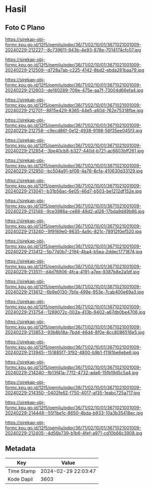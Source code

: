# Hasil

## Foto C Plano

https://sirekap-obj-formc.kpu.go.id/12f5/pemilu/pdpr/36/71/02/10/01/3671021001009-20240229-212227--8c739611-943b-4e93-878e-7014174cfc07.jpg

https://sirekap-obj-formc.kpu.go.id/12f5/pemilu/pdpr/36/71/02/10/01/3671021001009-20240229-212509--d728a7ab-c225-4142-8bd2-ebda261baa79.jpg

https://sirekap-obj-formc.kpu.go.id/12f5/pemilu/pdpr/36/71/02/10/01/3671021001009-20240229-212603--de160289-709e-475e-aa7f-73004d66efa4.jpg

https://sirekap-obj-formc.kpu.go.id/12f5/pemilu/pdpr/36/71/02/10/01/3671021001009-20240229-212701--8815e429-8365-44e5-a60d-762e75318fbe.jpg

https://sirekap-obj-formc.kpu.go.id/12f5/pemilu/pdpr/36/71/02/10/01/3671021001009-20240229-212758--c9ecd86f-0e12-4938-9198-56f35ee045f3.jpg

https://sirekap-obj-formc.kpu.go.id/12f5/pemilu/pdpr/36/71/02/10/01/3671021001009-20240229-212854--3be40cb8-b327-440d-b721-ac6603bff261.jpg

https://sirekap-obj-formc.kpu.go.id/12f5/pemilu/pdpr/36/71/02/10/01/3671021001009-20240229-212950--bc504a91-bf06-4a76-8cfa-410630d33129.jpg

https://sirekap-obj-formc.kpu.go.id/12f5/pemilu/pdpr/36/71/02/10/01/3671021001009-20240229-213041--b31b56ac-6e05-46d7-b503-be1212df152e.jpg

https://sirekap-obj-formc.kpu.go.id/12f5/pemilu/pdpr/36/71/02/10/01/3671021001009-20240229-213148--9ce3986a-ce68-48d2-a126-17bda9d49b86.jpg

https://sirekap-obj-formc.kpu.go.id/12f5/pemilu/pdpr/36/71/02/10/01/3671021001009-20240229-213240--9f9169e0-8635-4a9c-821c-78912f0ef520.jpg

https://sirekap-obj-formc.kpu.go.id/12f5/pemilu/pdpr/36/71/02/10/01/3671021001009-20240229-213412--5b77d0b7-2194-4ba4-b5ea-2ddec1771874.jpg

https://sirekap-obj-formc.kpu.go.id/12f5/pemilu/pdpr/36/71/02/10/01/3671021001009-20240229-213511--d4d76906-4fca-4191-a7ee-9387b8e2a1df.jpg

https://sirekap-obj-formc.kpu.go.id/12f5/pemilu/pdpr/36/71/02/10/01/3671021001009-20240229-213612--6b9e0130-7bfa-499e-953e-7cab400e69a3.jpg

https://sirekap-obj-formc.kpu.go.id/12f5/pemilu/pdpr/36/71/02/10/01/3671021001009-20240229-213754--1289072c-002a-413b-9402-a67db0be4706.jpg

https://sirekap-obj-formc.kpu.go.id/12f5/pemilu/pdpr/36/71/02/10/01/3671021001009-20240229-213853--93b8b18a-7bd4-46d4-8f0e-8cc8086516e5.jpg

https://sirekap-obj-formc.kpu.go.id/12f5/pemilu/pdpr/36/71/02/10/01/3671021001009-20240229-213945--151885f7-3f92-4800-b9b1-f1181be6ebe6.jpg

https://sirekap-obj-formc.kpu.go.id/12f5/pemilu/pdpr/36/71/02/10/01/3671021001009-20240229-214240--fb13f41a-77f2-4732-ada6-15fb19d5c5a4.jpg

https://sirekap-obj-formc.kpu.go.id/12f5/pemilu/pdpr/36/71/02/10/01/3671021001009-20240229-214350--0402fe62-f750-4017-af35-1eabc725a717.jpg

https://sirekap-obj-formc.kpu.go.id/12f5/pemilu/pdpr/36/71/02/10/01/3671021001009-20240229-214448--55f1be1c-8650-4bda-b933-10a3b35418ec.jpg

https://sirekap-obj-formc.kpu.go.id/12f5/pemilu/pdpr/36/71/02/10/01/3671021001009-20240229-212405--4d56b739-b1b6-4fef-a971-cd10b66c3908.jpg


## Metadata

| Key        | Value               |
| ---------- | ------------------- |
| Time Stamp | 2024-02-29 22:03:47 |
| Kode Dapil | 3603                |



